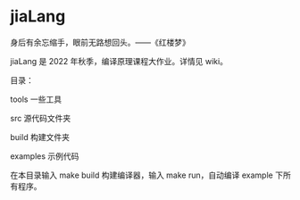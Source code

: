 # jiaLang

身后有余忘缩手，眼前无路想回头。——《红楼梦》

jiaLang 是 2022 年秋季，编译原理课程大作业。详情见 wiki。

目录：

tools 一些工具

src 源代码文件夹

build 构建文件夹

examples 示例代码

在本目录输入 make build 构建编译器，输入 make run，自动编译 example 下所有程序。
